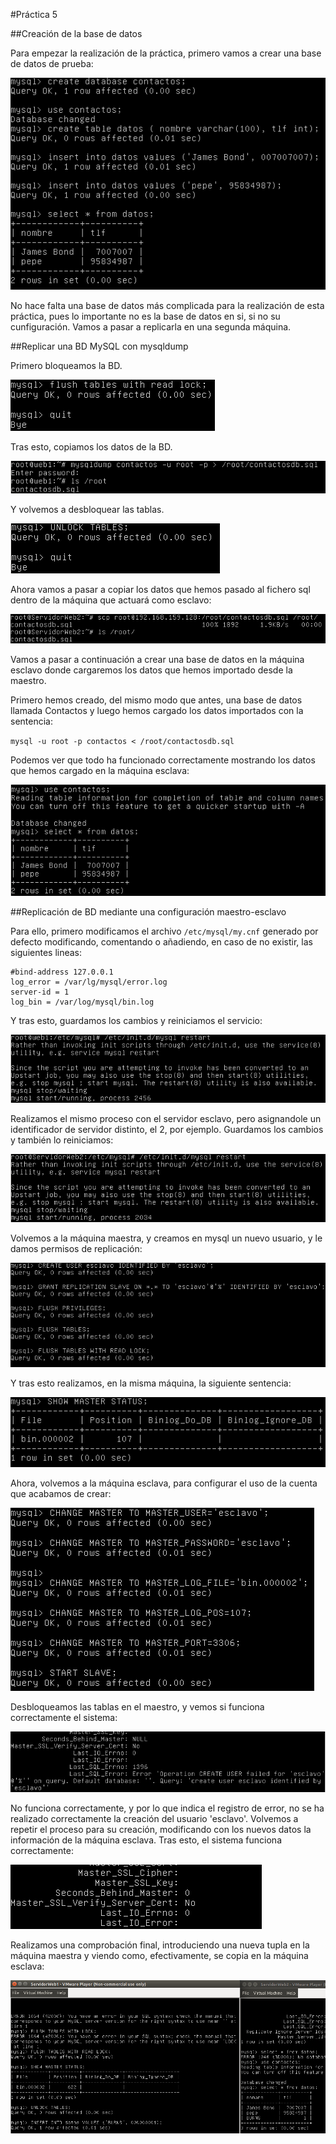 #Práctica 5

##Creación de la base de datos

Para empezar la realización de la práctica, primero vamos a crear una base de datos de prueba:

![Captura 1](https://github.com/LuisSuall/swap1415/blob/master/Practicas/Practica5/Capturas/baseDatosInicial.png)

No hace falta una base de datos más complicada para la realización de esta práctica, pues lo importante no es la base de datos en si, si no su cunfiguración. Vamos a pasar a replicarla en una segunda máquina.

##Replicar una BD MySQL con mysqldump

Primero bloqueamos la BD.

![Captura 2](https://github.com/LuisSuall/swap1415/blob/master/Practicas/Practica5/Capturas/bloqueoBD.png)

Tras esto, copiamos los datos de la BD.

![Captura 3](https://github.com/LuisSuall/swap1415/blob/master/Practicas/Practica5/Capturas/copiaBD.png)

Y volvemos a desbloquear las tablas.

![Captura 4](https://github.com/LuisSuall/swap1415/blob/master/Practicas/Practica5/Capturas/desbloqueoBD.png)

Ahora vamos a pasar a copiar los datos que hemos pasado al fichero sql dentro de la máquina que actuará como esclavo:

![Captura 5](https://github.com/LuisSuall/swap1415/blob/master/Practicas/Practica5/Capturas/transferenciaDatosBD.png)

Vamos a pasar a continuación a crear una base de datos en la máquina esclavo donde cargaremos los datos que hemos importado desde la maestro.

Primero hemos creado, del mismo modo que antes, una base de datos llamada Contactos y luego hemos cargado los datos importados con la sentencia:

`mysql -u root -p contactos < /root/contactosdb.sql`

Podemos ver que todo ha funcionado correctamente mostrando los datos que hemos cargado en la máquina esclava:

![Captura 6](https://github.com/LuisSuall/swap1415/blob/master/Practicas/Practica5/Capturas/comprobacionCopia.png)

##Replicación de BD mediante una configuración maestro-esclavo

Para ello, primero modificamos el archivo `/etc/mysql/my.cnf` generado por defecto modificando, comentando o añadiendo, en caso de no existir, las siguientes lineas:

	#bind-address 127.0.0.1
	log_error = /var/lg/mysql/error.log
	server-id = 1
	log_bin = /var/log/mysql/bin.log

Y tras esto, guardamos los cambios y reiniciamos el servicio:

![Captura 7](https://github.com/LuisSuall/swap1415/blob/master/Practicas/Practica5/Capturas/reinicioTrasConfMaestro.png)

Realizamos el mismo proceso con el servidor esclavo, pero asignandole un identificador de servidor distinto, el 2, por ejemplo. Guardamos los cambios y también lo reiniciamos:

![Captura 8](https://github.com/LuisSuall/swap1415/blob/master/Practicas/Practica5/Capturas/reinicioTrasConfEsclavo.png)

Volvemos a la máquina maestra, y creamos en mysql un nuevo usuario, y le damos permisos de replicación:

![Captura 9](https://github.com/LuisSuall/swap1415/blob/master/Practicas/Practica5/Capturas/userEsclavo.png)

Y tras esto realizamos, en la misma máquina, la siguiente sentencia:

![Captura 10](https://github.com/LuisSuall/swap1415/blob/master/Practicas/Practica5/Capturas/masterStatus.png)

Ahora, volvemos a la máquina esclava, para configurar el uso de la cuenta que acabamos de crear:

![Captura 11](https://github.com/LuisSuall/swap1415/blob/master/Practicas/Practica5/Capturas/datosEsclavo.png)

Desbloqueamos las tablas en el maestro, y vemos si funciona correctamente el sistema:

![Captura 12](https://github.com/LuisSuall/swap1415/blob/master/Practicas/Practica5/Capturas/ERROR.png)

No funciona correctamente, y por lo que indica el registro de error, no se ha realizado correctamente la creación del usuario 'esclavo'. Volvemos a repetir el proceso para su creación, modificando con los nuevos datos la información de la máquina esclava. Tras esto, el sistema funciona correctamente:

![Captura 13](https://github.com/LuisSuall/swap1415/blob/master/Practicas/Practica5/Capturas/arreglado.png)

Realizamos una comprobación final, introduciendo una nueva tupla en la máquina maestra y viendo como, efectivamente, se copia en la máquina esclava:

![Captura 14](https://github.com/LuisSuall/swap1415/blob/master/Practicas/Practica5/Capturas/comprobacionFinal.png)
